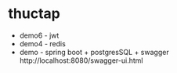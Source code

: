 # thuctap
- demo6 - jwt
- demo4 - redis
- demo - spring boot + postgresSQL + swagger http://localhost:8080/swagger-ui.html
